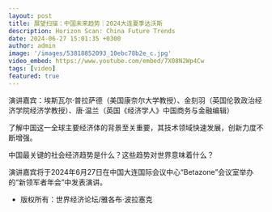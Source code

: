 ```yaml
---
layout: post
title: 展望扫描：中国未来趋势｜2024大连夏季达沃斯
description: Horizon Scan: China Future Trends
date: 2024-06-27 15:01:35 +0300
author: admin
image: '/images/53818852093_10ebc78b2e_c.jpg'
video_embed: https://www.youtube.com/embed/7X08N2Wp4Cw
tags: [video]
featured: true
---
```

演讲嘉宾：埃斯瓦尔·普拉萨德（美国康奈尔大学教授）、金刻羽（英国伦敦政治经济学院经济学教授）、唐·温兰（英国《经济学人》中国商务与金融编辑）

了解中国这一全球主要经济体的背景至关重要，其技术领域快速发展，创新力度不断增强。

中国最关键的社会经济趋势是什么？这些趋势对世界意味着什么？

演讲嘉宾将于2024年6月27日在中国大连国际会议中心“Betazone”会议室举办的“新领军者年会”中发表演讲。

* 版权所有：世界经济论坛/雅各布·波拉塞克
